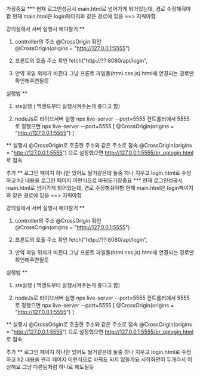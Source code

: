 가장중요 ***
현재 로그인성공시 main.html로 넘어가게 되어있는데, 경로 수정해줘야함
현재 main.html은 login페이지와 같은 경로에 있음 ==> 지워야함




강의실에서 서버 실행시 해야할거 **
1. controller의 주소 @CrossOrigin 확인 \
	@CrossOrigin(origins = "http://127.0.0.1:5555")
2. 프론트의 호출 주소 확인 
	fetch("http://??:8080/api/login",

3. 만약 파일 위치가 바뀐다 
	그냥 프론트 파일들(html css js) html에 연결되는 경로만 확인해주면될듯





실행법 **
1. sts실행 ( 백엔드부터 실행시켜주는게 좋다고 함)

2. nodeJs로 라이브서버 실행 
npx live-server --port=5555
	컨트롤러에서 5555로 정했으면 npx live-server --port=5555  [ @CrossOrigin(origins = "http://127.0.0.1:5555") ]

** 실행시 @CrossOrigin로 호출한 주소와 같은 주소로 접속
	@CrossOrigin(origins = "http://127.0.0.1:5555") 으로 설정했으면 
	http://127.0.0.1:5555/br_oplogin.html 로 접속



추가 ** 
로그인 페이지 하나만 있어도 될거같은데 둘중 하나 지우고 login.html로 수정하고
h2 내용을 로그인 페이지 이런식으로 바꿔도가장중요 ***
현재 로그인성공시 main.html로 넘어가게 되어있는데, 경로 수정해줘야함
현재 main.html은 login페이지와 같은 경로에 있음 ==> 지워야함




강의실에서 서버 실행시 해야할거 **
1. controller의 주소 @CrossOrigin 확인 \
	@CrossOrigin(origins = "http://127.0.0.1:5555")
2. 프론트의 호출 주소 확인 
	fetch("http://??:8080/api/login",

3. 만약 파일 위치가 바뀐다 
	그냥 프론트 파일들(html css js) html에 연결되는 경로만 확인해주면될듯





실행법 **
1. sts실행 ( 백엔드부터 실행시켜주는게 좋다고 함)

2. nodeJs로 라이브서버 실행 
npx live-server --port=5555
	컨트롤러에서 5555로 정했으면 npx live-server --port=5555  [ @CrossOrigin(origins = "http://127.0.0.1:5555") ]

** 실행시 @CrossOrigin로 호출한 주소와 같은 주소로 접속
	@CrossOrigin(origins = "http://127.0.0.1:5555") 으로 설정했으면 
	http://127.0.0.1:5555/br_oplogin.html 로 접속



추가 ** 
로그인 페이지 하나만 있어도 될거같은데 둘중 하나 지우고 login.html로 수정하고
h2 내용을 관리 페이지 이런식으로 바꿔도 되지 않을까요 
시작화면이 두개라서 이상해요 그냥 
다른팀처럼 하나로 해도될듯

